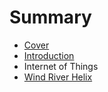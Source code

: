 # Summary

* [Cover](README.md)
* [Introduction](documentation/introduction.md)
* Internet of Things
* [Wind River Helix](documentation/WindRiverHelix/WindRiverHelix.md)

